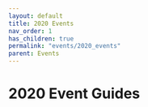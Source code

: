 ```yaml
---
layout: default
title: 2020 Events
nav_order: 1
has_children: true
permalink: "events/2020_events"
parent: Events
---
```

# 2020 Event Guides